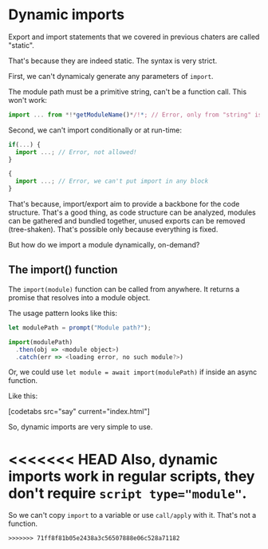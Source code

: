 
# Dynamic imports

Export and import statements that we covered in previous chaters are called "static".

That's because they are indeed static. The syntax is very strict.

First, we can't dynamicaly generate any parameters of `import`.

The module path must be a primitive string, can't be a function call. This won't work:

```js
import ... from *!*getModuleName()*/!*; // Error, only from "string" is allowed
```

Second, we can't import conditionally or at run-time:

```js
if(...) {
  import ...; // Error, not allowed!
}

{
  import ...; // Error, we can't put import in any block
}
```

That's because, import/export aim to provide a backbone for the code structure. That's a good thing, as code structure can be analyzed, modules can be gathered and bundled together, unused exports can be removed (tree-shaken). That's possible only because everything is fixed.

But how do we import a module dynamically, on-demand?

## The import() function

The `import(module)` function can be called from anywhere. It returns a promise that resolves into a module object.

The usage pattern looks like this:

```js run
let modulePath = prompt("Module path?");

import(modulePath)
  .then(obj => <module object>)
  .catch(err => <loading error, no such module?>)
```

Or, we could use `let module = await import(modulePath)` if inside an async function.

Like this:

[codetabs src="say" current="index.html"]

So, dynamic imports are very simple to use.

<<<<<<< HEAD
Also, dynamic imports work in regular scripts, they don't require `script type="module"`.
=======
So we can't copy `import` to a variable or use `call/apply` with it. That's not a function.
```
>>>>>>> 71ff8f81b05e2438a3c56507888e06c528a71182
